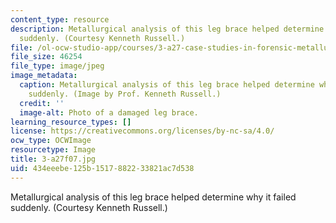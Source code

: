 ```yaml
---
content_type: resource
description: Metallurgical analysis of this leg brace helped determine why it failed
  suddenly. (Courtesy Kenneth Russell.)
file: /ol-ocw-studio-app/courses/3-a27-case-studies-in-forensic-metallurgy-fall-2007/434eeebe125b1517882233821ac7d538_3-a27f07.jpg
file_size: 46254
file_type: image/jpeg
image_metadata:
  caption: Metallurgical analysis of this leg brace helped determine why it failed
    suddenly. (Image by Prof. Kenneth Russell.)
  credit: ''
  image-alt: Photo of a damaged leg brace.
learning_resource_types: []
license: https://creativecommons.org/licenses/by-nc-sa/4.0/
ocw_type: OCWImage
resourcetype: Image
title: 3-a27f07.jpg
uid: 434eeebe-125b-1517-8822-33821ac7d538
---
```

Metallurgical analysis of this leg brace helped determine why it failed suddenly. (Courtesy Kenneth Russell.)